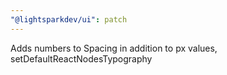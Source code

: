 ```yaml
---
"@lightsparkdev/ui": patch
---
```


Adds numbers to Spacing in addition to px values, setDefaultReactNodesTypography
